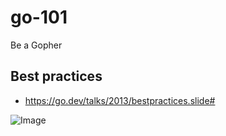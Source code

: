 # go-101

Be a Gopher

## Best practices

- https://go.dev/talks/2013/bestpractices.slide#


<!-- INSPIRATIONAL_QUOTE_START -->
![Image](https://github.com/user-attachments/assets/9d3847b4-d01e-4e62-b18e-12706b955cf3)
<!-- INSPIRATIONAL_QUOTE_END -->
